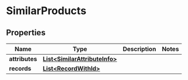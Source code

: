 
# SimilarProducts

## Properties
Name | Type | Description | Notes
------------ | ------------- | ------------- | -------------
**attributes** | [**List&lt;SimilarAttributeInfo&gt;**](SimilarAttributeInfo.md) |  | 
**records** | [**List&lt;RecordWithId&gt;**](RecordWithId.md) |  | 




